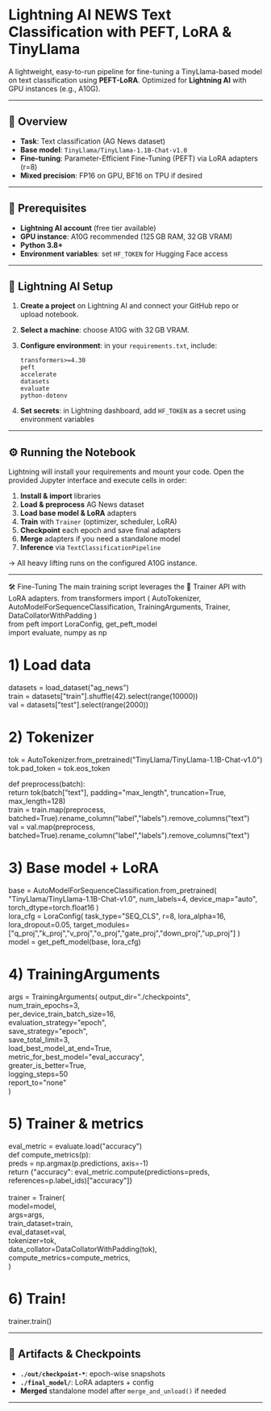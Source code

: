 # Lightning AI NEWS Text Classification with PEFT, LoRA & TinyLlama

A lightweight, easy-to-run pipeline for fine-tuning a TinyLlama-based model on text classification using **PEFT-LoRA**. Optimized for **Lightning AI** with GPU instances (e.g., A10G).

---

## 🎯 Overview

* **Task**: Text classification (AG News dataset)
* **Base model**: `TinyLlama/TinyLlama-1.1B-Chat-v1.0`
* **Fine-tuning**: Parameter-Efficient Fine-Tuning (PEFT) via LoRA adapters (r=8)
* **Mixed precision**: FP16 on GPU, BF16 on TPU if desired

---

## 🔧 Prerequisites

* **Lightning AI account** (free tier available)
* **GPU instance**: A10G recommended (125 GB RAM, 32 GB VRAM)
* **Python 3.8+**
* **Environment variables**: set `HF_TOKEN` for Hugging Face access

---

## 🚀 Lightning AI Setup

1. **Create a project** on Lightning AI and connect your GitHub repo or upload notebook.

2. **Select a machine**: choose A10G with 32 GB VRAM.

3. **Configure environment**: in your `requirements.txt`, include:

   ```text
   transformers>=4.30
   peft
   accelerate
   datasets
   evaluate
   python-dotenv
   ```

4. **Set secrets**: in Lightning dashboard, add `HF_TOKEN` as a secret using environment variables

---

## ⚙️ Running the Notebook

Lightning will install your requirements and mount your code. Open the provided Jupyter interface and execute cells in order:

1. **Install & import** libraries
2. **Load & preprocess** AG News dataset
3. **Load base model & LoRA** adapters
4. **Train** with `Trainer` (optimizer, scheduler, LoRA)
5. **Checkpoint** each epoch and save final adapters
6. **Merge** adapters if you need a standalone model
7. **Inference** via `TextClassificationPipeline`

→ All heavy lifting runs on the configured A10G instance.

---
🛠 Fine-Tuning
The main training script leverages the 🤗 Trainer API with LoRA adapters.
from transformers import (
    AutoTokenizer, AutoModelForSequenceClassification,
    TrainingArguments, Trainer, DataCollatorWithPadding
)<br>
from peft import LoraConfig, get_peft_model<br>
import evaluate, numpy as np<br>

# 1) Load data
datasets = load_dataset("ag_news") <br>
train = datasets["train"].shuffle(42).select(range(10000))<br>
val   = datasets["test"].select(range(2000))

# 2) Tokenizer
tok = AutoTokenizer.from_pretrained("TinyLlama/TinyLlama-1.1B-Chat-v1.0")<br>
tok.pad_token = tok.eos_token

def preprocess(batch):<br>
    return tok(batch["text"], padding="max_length", truncation=True, max_length=128)<br>
train = train.map(preprocess, batched=True).rename_column("label","labels").remove_columns("text")<br>
val   = val.map(preprocess, batched=True).rename_column("label","labels").remove_columns("text")<br>

# 3) Base model + LoRA
base = AutoModelForSequenceClassification.from_pretrained(
    "TinyLlama/TinyLlama-1.1B-Chat-v1.0", num_labels=4,
    device_map="auto", torch_dtype=torch.float16
)<br>
lora_cfg = LoraConfig(
    task_type="SEQ_CLS", r=8, lora_alpha=16, lora_dropout=0.05,
    target_modules=["q_proj","k_proj","v_proj","o_proj","gate_proj","down_proj","up_proj"]
)<br>
model = get_peft_model(base, lora_cfg)<br>

# 4) TrainingArguments
args = TrainingArguments(
    output_dir="./checkpoints",<br>
    num_train_epochs=3,<br>
    per_device_train_batch_size=16,<br>
    evaluation_strategy="epoch",<br>
    save_strategy="epoch",<br>
    save_total_limit=3,<br>
    load_best_model_at_end=True,<br>
    metric_for_best_model="eval_accuracy",<br>
    greater_is_better=True,<br>
    logging_steps=50<br>
    report_to="none"<br>
)<br>

# 5) Trainer & metrics
eval_metric = evaluate.load("accuracy")<br>
def compute_metrics(p):<br>
    preds = np.argmax(p.predictions, axis=-1)<br>
    return {"accuracy": eval_metric.compute(predictions=preds, references=p.label_ids)["accuracy"]}<br>
<br>
trainer = Trainer(<br>
    model=model,<br>
    args=args,<br>
    train_dataset=train,<br>
    eval_dataset=val,<br>
    tokenizer=tok,<br>
    data_collator=DataCollatorWithPadding(tok),<br>
    compute_metrics=compute_metrics,<br>
)

# 6) Train!
trainer.train()

---

## 📂 Artifacts & Checkpoints

* **`./out/checkpoint-*`**: epoch-wise snapshots
* **`./final_model/`**: LoRA adapters + config
* **Merged** standalone model after `merge_and_unload()` if needed

---
